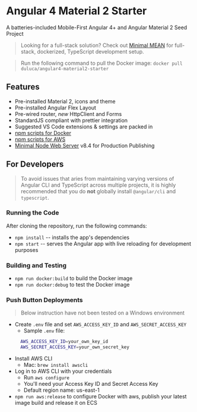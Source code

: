 # Angular 4 Material 2 Starter
A batteries-included Mobile-First Angular 4+ and Angular Material 2 Seed Project

> Looking for a full-stack solution? Check out [Minimal MEAN](https://github.com/excellalabs/minimal-mean) for full-stack, dockerized, TypeScript development setup.

> Run the following command to pull the Docker image: `docker pull duluca/angular4-material2-starter`

## Features
- Pre-installed Material 2, icons and theme
- Pre-installed Angular Flex Layout
- Pre-wired router, _new_ HttpClient and Forms
- StandardJS compliant with prettier integration
- Suggested VS Code extensions & settings are packed in
- [npm scripts for Docker](https://gist.github.com/duluca/d13e501e870215586271b0f9ce1781ce)
- [npm scripts for AWS](https://gist.github.com/duluca/2b67eb6c2c85f3d75be8c183ab15266e)
- [Minimal Node Web Server](https://hub.docker.com/r/duluca/minimal-node-web-server/) v8.4 for Production Publishing

## For Developers

> To avoid issues that aries from maintaining varying versions of Angular CLI and TypeScript across multiple projects, it is highly recommended that you do **not** globally install `@angular/cli` and `typescript`.

### Running the Code
After cloning the repository, run the following commands:
* `npm install` -- installs the app's dependencies
* `npm start` -- serves the Angular app with live reloading for development purposes

### Building and Testing
* `npm run docker:build` to build the Docker image
* `npm run docker:debug` to test the Docker image

### Push Button Deployments
> Below instruction have not been tested on a Windows environment
* Create `.env` file and set `AWS_ACCESS_KEY_ID` and `AWS_SECRET_ACCESS_KEY`
  * Sample `.env` file:
  ```Bash
    AWS_ACCESS_KEY_ID=your_own_key_id
    AWS_SECRET_ACCESS_KEY=your_own_secret_key
  ```
* Install AWS CLI
  * Mac: `brew install awscli`
* Log in to AWS CLI with your credentials
  * Run `aws configure`
  * You'll need your Access Key ID and Secret Access Key
  * Default region name: us-east-1
* `npm run aws:release` to configure Docker with aws, publish your latest image build and release it on ECS